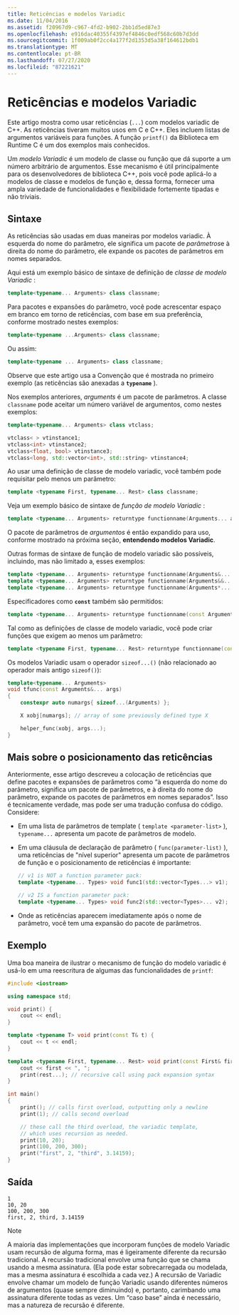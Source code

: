 ```yaml
---
title: Reticências e modelos Variadic
ms.date: 11/04/2016
ms.assetid: f20967d9-c967-4fd2-b902-2bb1d5ed87e3
ms.openlocfilehash: e916dac40355f4397ef4846c0edf568c60b7d3dd
ms.sourcegitcommit: 1f009ab0f2cc4a177f2d1353d5a38f164612bdb1
ms.translationtype: MT
ms.contentlocale: pt-BR
ms.lasthandoff: 07/27/2020
ms.locfileid: "87221621"
---
```

# <a name="ellipsis-and-variadic-templates"></a>Reticências e modelos Variadic

Este artigo mostra como usar reticências (`...`) com modelos variadic de C++. As reticências tiveram muitos usos em C e C++. Eles incluem listas de argumentos variáveis para funções. A função `printf()` da Biblioteca em Runtime C é um dos exemplos mais conhecidos.

Um *modelo Variadic* é um modelo de classe ou função que dá suporte a um número arbitrário de argumentos. Esse mecanismo é útil principalmente para os desenvolvedores de biblioteca C++, pois você pode aplicá-lo a modelos de classe e modelos de função e, dessa forma, fornecer uma ampla variedade de funcionalidades e flexibilidade fortemente tipadas e não triviais.

## <a name="syntax"></a>Sintaxe

As reticências são usadas em duas maneiras por modelos variadic. À esquerda do nome do parâmetro, ele significa um pacote de *parâmetros*e à direita do nome do parâmetro, ele expande os pacotes de parâmetros em nomes separados.

Aqui está um exemplo básico de sintaxe de definição de *classe de modelo Variadic* :

```cpp
template<typename... Arguments> class classname;
```

Para pacotes e expansões do parâmetro, você pode acrescentar espaço em branco em torno de reticências, com base em sua preferência, conforme mostrado nestes exemplos:

```cpp
template<typename ...Arguments> class classname;
```

Ou assim:

```cpp
template<typename ... Arguments> class classname;
```

Observe que este artigo usa a Convenção que é mostrada no primeiro exemplo (as reticências são anexadas a **`typename`** ).

Nos exemplos anteriores, *arguments* é um pacote de parâmetros. A classe `classname` pode aceitar um número variável de argumentos, como nestes exemplos:

```cpp
template<typename... Arguments> class vtclass;

vtclass< > vtinstance1;
vtclass<int> vtinstance2;
vtclass<float, bool> vtinstance3;
vtclass<long, std::vector<int>, std::string> vtinstance4;
```

Ao usar uma definição de classe de modelo variadic, você também pode requisitar pelo menos um parâmetro:

```cpp
template <typename First, typename... Rest> class classname;
```

Veja um exemplo básico de sintaxe de *função de modelo Variadic* :

```cpp
template <typename... Arguments> returntype functionname(Arguments... args);
```

O pacote de parâmetros de *argumentos* é então expandido para uso, conforme mostrado na próxima seção, **entendendo modelos Variadic**.

Outras formas de sintaxe de função de modelo variadic são possíveis, incluindo, mas não limitado a, esses exemplos:

```cpp
template <typename... Arguments> returntype functionname(Arguments&... args);
template <typename... Arguments> returntype functionname(Arguments&&... args);
template <typename... Arguments> returntype functionname(Arguments*... args);
```

Especificadores como **`const`** também são permitidos:

```cpp
template <typename... Arguments> returntype functionname(const Arguments&... args);
```

Tal como as definições de classe de modelo variadic, você pode criar funções que exigem ao menos um parâmetro:

```cpp
template <typename First, typename... Rest> returntype functionname(const First& first, const Rest&... args);
```

Os modelos Variadic usam o operador `sizeof...()` (não relacionado ao operador mais antigo `sizeof()`):

```cpp
template<typename... Arguments>
void tfunc(const Arguments&... args)
{
    constexpr auto numargs{ sizeof...(Arguments) };

    X xobj[numargs]; // array of some previously defined type X

    helper_func(xobj, args...);
}
```

## <a name="more-about-ellipsis-placement"></a>Mais sobre o posicionamento das reticências

Anteriormente, esse artigo descreveu a colocação de reticências que define pacotes e expansões de parâmetros como “à esquerda do nome do parâmetro, significa um pacote de parâmetros, e à direita do nome do parâmetro, expande os pacotes de parâmetros em nomes separados”. Isso é tecnicamente verdade, mas pode ser uma tradução confusa do código. Considere:

- Em uma lista de parâmetros de template ( `template <parameter-list>` ), `typename...` apresenta um pacote de parâmetros de modelo.

- Em uma cláusula de declaração de parâmetro ( `func(parameter-list)` ), uma reticências de "nível superior" apresenta um pacote de parâmetros de função e o posicionamento de reticências é importante:

    ```cpp
    // v1 is NOT a function parameter pack:
    template <typename... Types> void func1(std::vector<Types...> v1);

    // v2 IS a function parameter pack:
    template <typename... Types> void func2(std::vector<Types>... v2);
    ```

- Onde as reticências aparecem imediatamente após o nome de parâmetro, você tem uma expansão do pacote de parâmetros.

## <a name="example"></a>Exemplo

Uma boa maneira de ilustrar o mecanismo de função do modelo variadic é usá-lo em uma reescritura de algumas das funcionalidades de `printf`:

```cpp
#include <iostream>

using namespace std;

void print() {
    cout << endl;
}

template <typename T> void print(const T& t) {
    cout << t << endl;
}

template <typename First, typename... Rest> void print(const First& first, const Rest&... rest) {
    cout << first << ", ";
    print(rest...); // recursive call using pack expansion syntax
}

int main()
{
    print(); // calls first overload, outputting only a newline
    print(1); // calls second overload

    // these call the third overload, the variadic template,
    // which uses recursion as needed.
    print(10, 20);
    print(100, 200, 300);
    print("first", 2, "third", 3.14159);
}
```

## <a name="output"></a>Saída

```Output
1
10, 20
100, 200, 300
first, 2, third, 3.14159
```

> [!NOTE]
> A maioria das implementações que incorporam funções de modelo Variadic usam recursão de alguma forma, mas é ligeiramente diferente da recursão tradicional.  A recursão tradicional envolve uma função que se chama usando a mesma assinatura. (Ela pode estar sobrecarregada ou modelada, mas a mesma assinatura é escolhida a cada vez.) A recursão de Variadic envolve chamar um modelo de função Variadic usando diferentes números de argumentos (quase sempre diminuindo) e, portanto, carimbando uma assinatura diferente todas as vezes. Um “caso base” ainda é necessário, mas a natureza de recursão é diferente.
